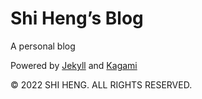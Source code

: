 # Shi Heng’s Blog

A personal blog

Powered by <a href="https://jekyllrb.com">Jekyll</a> and <a href="https://github.com/kamikat/jekyll-theme-kagami">Kagami</a>

© 2022 SHI HENG. ALL RIGHTS RESERVED.

